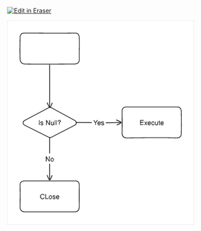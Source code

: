 <p><a target="_blank" href="https://app.eraser.io/workspace/YG8CVgrH0Ye0HZUI2WST" id="edit-in-eraser-github-link"><img alt="Edit in Eraser" src="https://firebasestorage.googleapis.com/v0/b/second-petal-295822.appspot.com/o/images%2Fgithub%2FOpen%20in%20Eraser.svg?alt=media&amp;token=968381c8-a7e7-472a-8ed6-4a6626da5501"></a></p>





 

![Figure 1](/.eraser/YG8CVgrH0Ye0HZUI2WST___z0Myc8dwfBVhl3GKVktvOiZwUwE2___---figure---ZQFhSL5x8eRazUriA0zxt---figure---k4W3esIS2-p1Z8cNxtzB2w.png "Figure 1")




<!--- Eraser file: https://app.eraser.io/workspace/YG8CVgrH0Ye0HZUI2WST --->

